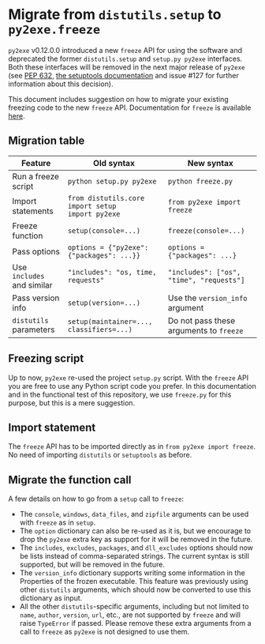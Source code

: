 Migrate from `distutils.setup` to `py2exe.freeze`
===================

`py2exe` v0.12.0.0 introduced a new `freeze` API for using the software and deprecated the former `distutils.setup` and `setup.py py2exe` interfaces. Both these interfaces will be removed in the next major release of `py2exe` (see [PEP 632](https://peps.python.org/pep-0632), [the setuptools documentation](https://setuptools.pypa.io/en/latest/userguide/extension.html#final-remarks) and issue #127 for further information about this decision).

This document includes suggestion on how to migrate your existing freezing code to the new `freeze` API. Documentation for `freeze` is available [here](docs/py2exe.freeze.md).

## Migration table

| Feature                     | Old syntax                                         | New syntax                               |
|-----------------------------|----------------------------------------------------|------------------------------------------|
| Run a freeze script         | `python setup.py py2exe`                           | `python freeze.py`                       |
| Import statements           | `from distutils.core import setup`<br/>`import py2exe` | `from py2exe import freeze`          |
| Freeze function             | `setup(console=...)`                               | `freeze(console=...)`                    |
| Pass options                | `options = {"py2exe": {"packages": ...}}`          | `options = {"packages": ...}`            |
| Use `includes` and similar  | `"includes": "os, time, requests"`                 | `"includes": ["os", "time", "requests"]` |
| Pass version info           | `setup(version=...)`                               | Use the `version_info` argument          |
| `distutils` parameters      | `setup(maintainer=..., classifiers=...)`           | Do not pass these arguments to `freeze`  |

## Freezing script

Up to now, `py2exe` re-used the project `setup.py` script. With the `freeze` API you are free to use any Python script code you prefer. In this documentation and in the functional test of this repository, we use `freeze.py` for this purpose, but this is a mere suggestion.

## Import statement

The `freeze` API has to be imported directly as in `from py2exe import freeze`. No need of importing `distutils` or `setuptools` as before.

## Migrate the function call

A few details on how to go from a `setup` call to `freeze`:

- The `console`, `windows`, `data_files`, and `zipfile` arguments can be used with `freeze` as in `setup`.
- The `option` dictionary can also be re-used as it is, but we encourage to drop the `py2exe` extra key as support for it will be removed in the future.
- The `includes`, `excludes`, `packages`, and `dll_excludes` options should now be lists instead of comma-separated strings. The current syntax is still supported, but will be removed in the future.
- The `version_info` dictionary supports writing some information in the Properties of the frozen executable. This feature was previously using other `distutils` arguments, which should now be converted to use this dictionary as input.
- All the other `distutils`-specific arguments, including but not limited to `name`, `author`, `version`, `url`, etc., are not supported by `freeze` and will raise `TypeError` if passed. Please remove these extra arguments from a call to `freeze` as `py2exe` is not designed to use them.

